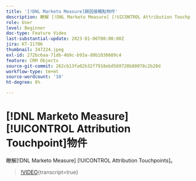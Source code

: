 ```yaml
---
title: '[!DNL Marketo Measure]歸因接觸點物件'
description: 瞭解 [!DNL Marketo Measure] [!UICONTROL Attribution Touchpoints]。
role: User
level: Beginner
doc-type: Feature Video
last-substantial-update: 2023-01-06T00:00:00Z
jira: KT-11706
thumbnail: 347224.jpeg
exl-id: 272bc6aa-71db-4b9c-b93a-d0b1030609c4
feature: CRM Objects
source-git-commit: 262cb13fa02b32f7918ebd569720b80078c2b28d
workflow-type: tm+mt
source-wordcount: '10'
ht-degree: 0%

---
```


# [!DNL Marketo Measure] [!UICONTROL Attribution Touchpoint]物件

瞭解[!DNL Marketo Measure] [!UICONTROL Attribution Touchpoints]。

>[!VIDEO](https://video.tv.adobe.com/v/347224/?learn=on){transcript=true}
